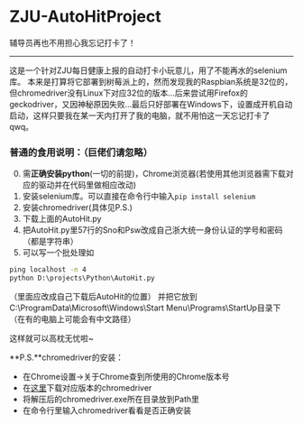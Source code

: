 # ZJU-AutoHitProject
辅导员再也不用担心我忘记打卡了！

-----------------
这是一个针对ZJU每日健康上报的自动打卡小玩意儿，用了不能再水的selenium库。
本来是打算将它部署到树莓派上的，然而发现我的Raspbian系统是32位的，但chromedriver没有Linux下对应32位的版本...后来尝试用Firefox的geckodriver，又因神秘原因失败...最后只好部署在Windows下，设置成开机自动启动，这样只要我在某一天内打开了我的电脑，就不用怕这一天忘记打卡了qwq。

### 普通的食用说明：（巨佬们请忽略）
0. 需**正确安装python**(一切的前提)，Chrome浏览器(若使用其他浏览器需下载对应的驱动并在代码里做相应改动)
1. 安装selenium库。可以直接在命令行中输入`pip install selenium`
2. 安装chromedriver(具体见P.S.)
3. 下载上面的AutoHit.py
4. 把AutoHit.py里57行的Sno和Psw改成自己浙大统一身份认证的学号和密码（都是字符串）
5. 可以写一个批处理如
```bat
ping localhost -n 4
python D:\projects\Python\AutoHit.py
```
（里面应改成自己下载后AutoHit的位置）
并把它放到C:\ProgramData\Microsoft\Windows\Start Menu\Programs\StartUp目录下（在有的电脑上可能会有中文路径）

这样就可以高枕无忧啦~

**P.S.**chromedriver的安装：
  - 在Chrome设置->关于Chrome查到所使用的Chrome版本号
  - 在[这里](http://npm.taobao.org/mirrors/chromedriver/)下载对应版本的chromedriver
  - 将解压后的chromedriver.exe所在目录放到Path里
  - 在命令行里输入chromedriver看看是否正确安装
